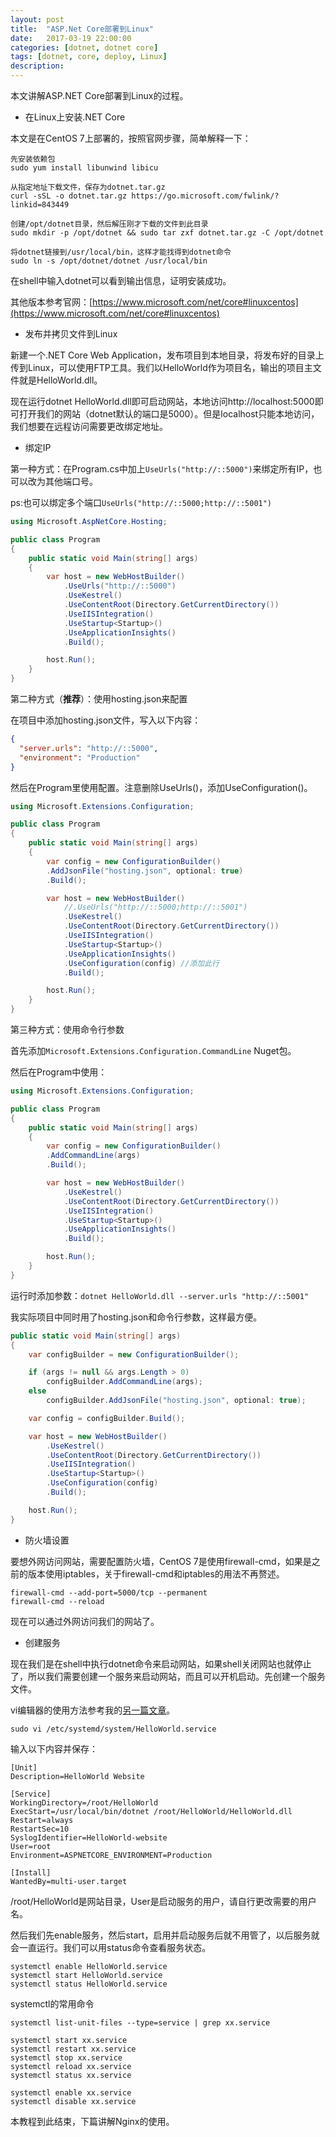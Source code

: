```yaml
---
layout: post
title:  "ASP.Net Core部署到Linux"
date:   2017-03-19 22:00:00
categories: [dotnet, dotnet core]
tags: [dotnet, core, deploy, Linux]
description: 
---
```


本文讲解ASP.NET Core部署到Linux的过程。

<!--more-->

* 在Linux上安装.NET Core

本文是在CentOS 7上部署的，按照官网步骤，简单解释一下：

```shell
先安装依赖包
sudo yum install libunwind libicu

从指定地址下载文件，保存为dotnet.tar.gz
curl -sSL -o dotnet.tar.gz https://go.microsoft.com/fwlink/?linkid=843449

创建/opt/dotnet目录，然后解压刚才下载的文件到此目录
sudo mkdir -p /opt/dotnet && sudo tar zxf dotnet.tar.gz -C /opt/dotnet

将dotnet链接到/usr/local/bin，这样才能找得到dotnet命令
sudo ln -s /opt/dotnet/dotnet /usr/local/bin
```

在shell中输入dotnet可以看到输出信息，证明安装成功。

其他版本参考官网：[https://www.microsoft.com/net/core#linuxcentos](https://www.microsoft.com/net/core#linuxcentos)

* 发布并拷贝文件到Linux

新建一个.NET Core Web Application，发布项目到本地目录，将发布好的目录上传到Linux，可以使用FTP工具。我们以HelloWorld作为项目名，输出的项目主文件就是HelloWorld.dll。

现在运行dotnet HelloWorld.dll即可启动网站，本地访问http://localhost:5000即可打开我们的网站（dotnet默认的端口是5000）。但是localhost只能本地访问，我们想要在远程访问需要更改绑定地址。

* 绑定IP

第一种方式：在Program.cs中加上```UseUrls("http://::5000")```来绑定所有IP，也可以改为其他端口号。

ps:也可以绑定多个端口```UseUrls("http://::5000;http://::5001")```

```csharp
using Microsoft.AspNetCore.Hosting;

public class Program
{
    public static void Main(string[] args)
    {
        var host = new WebHostBuilder()
            .UseUrls("http://::5000")
            .UseKestrel()
            .UseContentRoot(Directory.GetCurrentDirectory())
            .UseIISIntegration()
            .UseStartup<Startup>()
            .UseApplicationInsights()
            .Build();

        host.Run();
    }
}
```

第二种方式（**推荐**）：使用hosting.json来配置

在项目中添加hosting.json文件，写入以下内容：

```json
{
  "server.urls": "http://::5000",
  "environment": "Production"
}
```

然后在Program里使用配置。注意删除UseUrls()，添加UseConfiguration()。

```csharp
using Microsoft.Extensions.Configuration;

public class Program
{
    public static void Main(string[] args)
    {
        var config = new ConfigurationBuilder()
        .AddJsonFile("hosting.json", optional: true)
        .Build();

        var host = new WebHostBuilder()
            //.UseUrls("http://::5000;http://::5001")
            .UseKestrel()
            .UseContentRoot(Directory.GetCurrentDirectory())
            .UseIISIntegration()
            .UseStartup<Startup>()
            .UseApplicationInsights()
            .UseConfiguration(config) //添加此行
            .Build();

        host.Run();
    }
}
```

第三种方式：使用命令行参数

首先添加```Microsoft.Extensions.Configuration.CommandLine``` Nuget包。

然后在Program中使用：

```csharp
using Microsoft.Extensions.Configuration;

public class Program
{
    public static void Main(string[] args)
    {
        var config = new ConfigurationBuilder()
        .AddCommandLine(args)
        .Build();

        var host = new WebHostBuilder()
            .UseKestrel()
            .UseContentRoot(Directory.GetCurrentDirectory())
            .UseIISIntegration()
            .UseStartup<Startup>()
            .UseApplicationInsights()
            .Build();

        host.Run();
    }
}
```

运行时添加参数：```dotnet HelloWorld.dll --server.urls "http://::5001"```

我实际项目中同时用了hosting.json和命令行参数，这样最方便。

```csharp
public static void Main(string[] args)
{
    var configBuilder = new ConfigurationBuilder();

    if (args != null && args.Length > 0)
        configBuilder.AddCommandLine(args);
    else
        configBuilder.AddJsonFile("hosting.json", optional: true);

    var config = configBuilder.Build();

    var host = new WebHostBuilder()
        .UseKestrel()
        .UseContentRoot(Directory.GetCurrentDirectory())
        .UseIISIntegration()
        .UseStartup<Startup>()
        .UseConfiguration(config)
        .Build();

    host.Run();
}
```

* 防火墙设置

要想外网访问网站，需要配置防火墙，CentOS 7是使用firewall-cmd，如果是之前的版本使用iptables，关于firewall-cmd和iptables的用法不再赘述。

```shell
firewall-cmd --add-port=5000/tcp --permanent
firewall-cmd --reload
```

现在可以通过外网访问我们的网站了。

* 创建服务

现在我们是在shell中执行dotnet命令来启动网站，如果shell关闭网站也就停止了，所以我们需要创建一个服务来启动网站，而且可以开机启动。先创建一个服务文件。

vi编辑器的使用方法参考我的<a href="/linux/2017/03/29/vim/" target="_blank" >另一篇文章</a>。

```shell
sudo vi /etc/systemd/system/HelloWorld.service
```

输入以下内容并保存：

```shell
[Unit]
Description=HelloWorld Website

[Service]
WorkingDirectory=/root/HelloWorld
ExecStart=/usr/local/bin/dotnet /root/HelloWorld/HelloWorld.dll
Restart=always
RestartSec=10
SyslogIdentifier=HelloWorld-website
User=root
Environment=ASPNETCORE_ENVIRONMENT=Production 

[Install]
WantedBy=multi-user.target
```

/root/HelloWorld是网站目录，User是启动服务的用户，请自行更改需要的用户名。

然后我们先enable服务，然后start，启用并启动服务后就不用管了，以后服务就会一直运行。我们可以用status命令查看服务状态。

```shell
systemctl enable HelloWorld.service
systemctl start HelloWorld.service
systemctl status HelloWorld.service
```

systemctl的常用命令

```shell
systemctl list-unit-files --type=service | grep xx.service

systemctl start xx.service
systemctl restart xx.service
systemctl stop xx.service
systemctl reload xx.service
systemctl status xx.service

systemctl enable xx.service
systemctl disable xx.service
```

本教程到此结束，下篇讲解Nginx的使用。